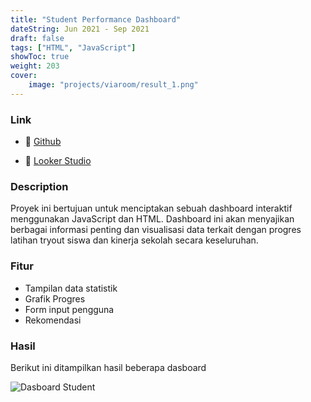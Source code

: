 ```yaml
---
title: "Student Performance Dashboard"
dateString: Jun 2021 - Sep 2021
draft: false
tags: ["HTML", "JavaScript"]
showToc: true
weight: 203
cover:
    image: "projects/viaroom/result_1.png"
--- 
```


### Link 
- 🔗 [Github](https://github.com/Alfianri-Manihuruk/Viaroom)

- 🔗 [Looker Studio](https://lookerstudio.google.com/reporting/469440fd-e823-436d-bfa6-1a488498a133)

### Description
Proyek ini bertujuan untuk menciptakan sebuah dashboard interaktif menggunakan JavaScript dan HTML. Dashboard ini akan menyajikan berbagai informasi penting dan visualisasi data terkait dengan progres latihan tryout siswa dan kinerja sekolah secara keseluruhan.

### Fitur
- Tampilan data statistik
- Grafik Progres
- Form input pengguna
- Rekomendasi

### Hasil
Berikut ini ditampilkan hasil beberapa dasboard

![Dasboard Student](/projects/viaroom/result_2.png)

